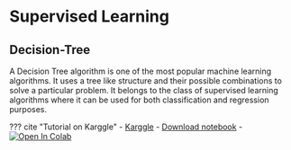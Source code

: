 # Supervised Learning

## Decision-Tree

A Decision Tree algorithm is one of the most popular machine learning algorithms. It uses a tree like structure and their possible combinations to solve a particular problem. It belongs to the class of supervised learning algorithms where it can be used for both classification and regression purposes.

??? cite "Tutorial on Karggle"
    - [Karggle](https://www.kaggle.com/code/prashant111/decision-tree-classifier-tutorial)
    - [Download notebook](supervised/decision-tree-classifier-tutorial.ipynb)
    - [![Open In Colab](https://colab.research.google.com/assets/colab-badge.svg)](https://colab.research.google.com/github/kyzjnbk/kyzjnbk-ml/blob/master/docs/diagram/supervised/decision-tree-classifier-tutorial.ipynb)
